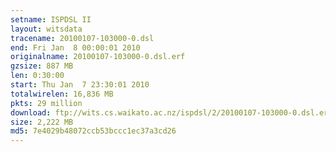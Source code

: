 ```yaml
---
setname: ISPDSL II
layout: witsdata
tracename: 20100107-103000-0.dsl
end: Fri Jan  8 00:00:01 2010
originalname: 20100107-103000-0.dsl.erf
gzsize: 887 MB
len: 0:30:00
start: Thu Jan  7 23:30:01 2010
totalwirelen: 16,836 MB
pkts: 29 million
download: ftp://wits.cs.waikato.ac.nz/ispdsl/2/20100107-103000-0.dsl.erf.gz
size: 2,222 MB
md5: 7e4029b48072ccb53bccc1ec37a3cd26
---
```

